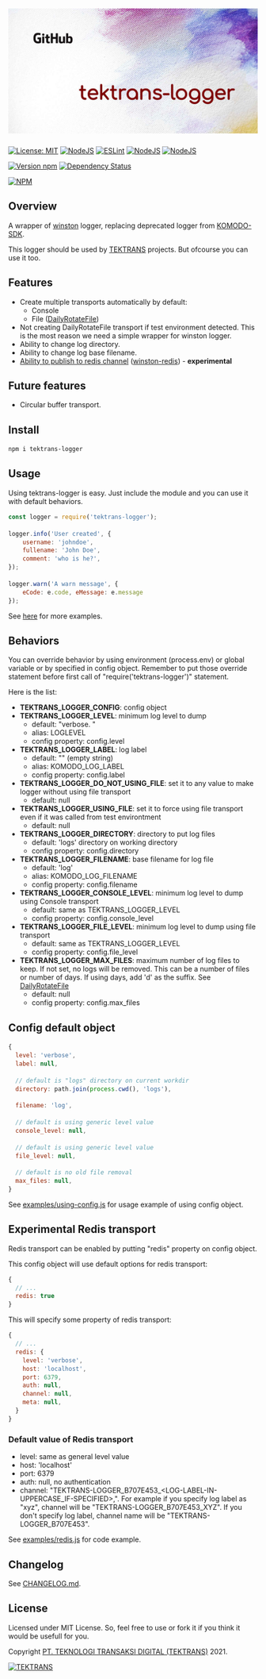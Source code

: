 # ![tektrans-logger](https://raw.githubusercontent.com/tektrans/tektrans-arts/main/projects/tektrans-logger/github-tektrans-logger-social-banner-no-badges.jpg)

[![License: MIT](https://img.shields.io/badge/License-MIT-yellow.svg?style=for-the-badge)](https://opensource.org/licenses/MIT)
[![NodeJS](https://img.shields.io/badge/node.js-6DA55F?style=for-the-badge&logo=node.js&logoColor=white)](https://nodejs.org)
[![ESLint](https://img.shields.io/badge/ESLint-4B3263?style=for-the-badge&logo=eslint&logoColor=white)](https://eslint.org)
[![NodeJS](https://img.shields.io/badge/WINSTON-gray?style=for-the-badge)](https://github.com/winstonjs/winston)
[![NodeJS](https://img.shields.io/badge/TEKTRANS-maroon?style=for-the-badge)](https://tektrans.id)

[![Version npm](https://img.shields.io/npm/v/tektrans-logger.svg)](https://www.npmjs.com/package/tektrans-logger)
[![Dependency Status](https://david-dm.org/tektrans/tektrans-logger.svg?theme=shields.io)](https://david-dm.org/tektrans/tektrans-logger)

[![NPM](https://nodei.co/npm/tektrans-logger.png)](https://nodei.co/npm/tektrans-logger/)

## Overview
A wrapper of [winston](https://github.com/winstonjs/winston) logger,
replacing deprecated logger from [KOMODO-SDK](https://gitlab.kodesumber.com/komodo/komodo-sdk).

This logger should be used by [TEKTRANS](https://tektrans.id) projects.
But ofcourse you can use it too.


## Features
* Create multiple transports automatically by default:
  * Console
  * File ([DailyRotateFile](https://github.com/winstonjs/winston-daily-rotate-file))
* Not creating DailyRotateFile transport if test environment detected.
  This is the most reason we need a simple wrapper for winston logger.
* Ability to change log directory.
* Ability to change log base filename.
* [Ability to publish to redis channel](#experimental-redis-transport) ([winston-redis](https://github.com/winstonjs/winston-redis)) - **experimental**

## Future features
* Circular buffer transport.

## Install
```bash
npm i tektrans-logger
```

## Usage
Using tektrans-logger is easy.
Just include the module and you can use it with default behaviors.

```javascript
const logger = require('tektrans-logger');

logger.info('User created', {
    username: 'johndoe',
    fullename: 'John Doe',
    comment: 'who is he?',
});

logger.warn('A warn message', {
    eCode: e.code, eMessage: e.message
});
```

See [here](./examples) for more examples.

## Behaviors
You can override behavior by using environment (process.env) or global variable
or by specified in config object.
Remember to put those override statement before first call of
"require('tektrans-logger')" statement.

Here is the list:
* **TEKTRANS_LOGGER_CONFIG**: config object
* **TEKTRANS_LOGGER_LEVEL**: minimum log level to dump
  * default: "verbose. "
  * alias: LOGLEVEL
  * config property: config.level
* **TEKTRANS_LOGGER_LABEL**: log label
  * default: "" (empty string)
  * alias: KOMODO_LOG_LABEL
  * config property: config.label
* **TEKTRANS_LOGGER_DO_NOT_USING_FILE**: set it to any value to make logger without
  using file transport
  * default: null
* **TEKTRANS_LOGGER_USING_FILE**: set it to force using file transport even if it
  was called from test environtment
  * default: null
* **TEKTRANS_LOGGER_DIRECTORY**: directory to put log files
  * default: 'logs' directory on working directory
  * config property: config.directory
* **TEKTRANS_LOGGER_FILENAME**: base filename for log file
  * default: 'log'
  * alias: KOMODO_LOG_FILENAME
  * config property: config.filename
* **TEKTRANS_LOGGER_CONSOLE_LEVEL**: minimum log level to dump using Console transport
  * default: same as TEKTRANS_LOGGER_LEVEL
  * config property: config.console_level
* **TEKTRANS_LOGGER_FILE_LEVEL**: minimum log level to dump using file transport
  * default: same as TEKTRANS_LOGGER_LEVEL
  * config property: config.file_level
* **TEKTRANS_LOGGER_MAX_FILES**: maximum number of log files to keep.
  If not set, no logs will be removed. This can be a number of files or number of days.
  If using days, add 'd' as the suffix.
  See [DailyRotateFile](https://github.com/winstonjs/winston-daily-rotate-file#options)
  * default: null
  * config property: config.max_files

## Config default object
```javascript
{
  level: 'verbose',
  label: null,

  // default is "logs" directory on current workdir
  directory: path.join(process.cwd(), 'logs'),

  filename: 'log',

  // default is using generic level value
  console_level: null,

  // default is using generic level value
  file_level: null,

  // default is no old file removal
  max_files: null,
}
```

See [examples/using-config.js](./examples/using-config.js) for
usage example of using config object.

## Experimental Redis transport
Redis transport can be enabled by putting "redis" property on config object.

This config object will use default options for redis transport:
```javascript
{
  // ...
  redis: true
}
```

This will specify some property of redis transport: 
```javascript
{
  // ...
  redis: {
    level: 'verbose',
    host: 'localhost',
    port: 6379,
    auth: null,
    channel: null,
    meta: null,
  }
}
```
### Default value of Redis transport
* level: same as general level value
* host: 'localhost'
* port: 6379
* auth: null, no authentication
* channel: "TEKTRANS-LOGGER_B707E453_<LOG-LABEL-IN-UPPERCASE_IF-SPECIFIED>,".
  For example if you specify log label as "xyz", channel will be
  "TEKTRANS-LOGGER_B707E453_XYZ".
  If you don't specify log label, channel name will be
  "TEKTRANS-LOGGER_B707E453".

See [examples/redis.js](./examples/redis.js) for code example.

## Changelog
See [CHANGELOG.md](./CHANGELOG.md).

## License
Licensed under MIT License. So, feel free to use or fork it
if you think it would be usefull for you.

Copyright [PT. TEKNOLOGI TRANSAKSI DIGITAL (TEKTRANS)](https://tektrans.id) 2021.

[![TEKTRANS](https://siasky.net/CABQGdV6AnZih995X3er5uLei05jmj9gOgnCoPV2PdnQBw)](https://tektrans.id)